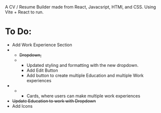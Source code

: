 A CV / Resume Builder made from React, Javacsript, HTMl, and CSS. Using Vite + React to run.


# To Do:
- Add Work Experience Section
-  - ~~Dropdown,~~
   - - Updated styling and formatting with the new dropdown.
     - Add Edit Button
     - Add button to create multiple Education and multiple Work experiences
- -    - Cards, where users can make multiple work experiences
-  ~~Update Education to work with Dropdown~~
- Add Icons 

